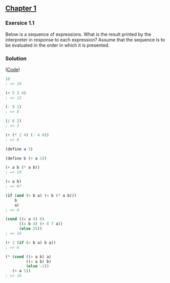 ## [Chapter 1](../index.md#1-Building-Abstractions-with-Procedures)

### Exersice 1.1

Below is a sequence of expressions. What is the result printed by the interpreter in response to each expression? Assume that the sequence is to be evaluated in the order in which it is presented.

### Solution

([Code](../../src/Chapter%201/Exersice%201.1.scm))

```scheme
10
; => 10

(+ 5 3 4)
; => 12

(- 9 1)
; => 8

(/ 6 2)
; => 3

(+ (* 2 4) (- 4 6))
; => 6

(define a 3)

(define b (+ a 1))

(+ a b (* a b))
; => 19

(= a b)
; => #f

(if (and (> b a) (< b (* a b)))
    b
    a)
; => 4

(cond ((= a 4) 6)
      ((= b 4) (+ 6 7 a))
      (else 25))
; => 16

(+ 2 (if (> b a) b a))
; => 6

(* (cond ((> a b) a)
         ((< a b) b)
         (else -1))
   (+ a 1))
; => 16
```

